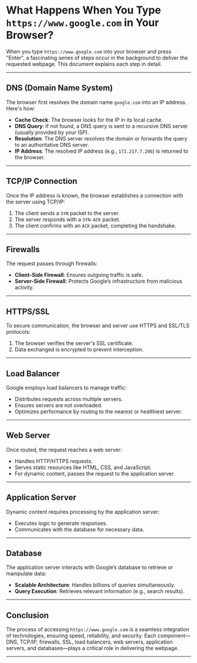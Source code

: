 # What Happens When You Type `https://www.google.com` in Your Browser?

When you type `https://www.google.com` into your browser and press "Enter", a fascinating series of steps occur in the background to deliver the requested webpage. This document explains each step in detail.

---

## DNS (Domain Name System)

The browser first resolves the domain name `google.com` into an IP address. Here's how:

- **Cache Check**: The browser looks for the IP in its local cache.
- **DNS Query**: If not found, a DNS query is sent to a recursive DNS server (usually provided by your ISP).
- **Resolution**: The DNS server resolves the domain or forwards the query to an authoritative DNS server.
- **IP Address**: The resolved IP address (e.g., `172.217.7.206`) is returned to the browser.

---

## TCP/IP Connection

Once the IP address is known, the browser establishes a connection with the server using TCP/IP:

1. The client sends a `SYN` packet to the server.
2. The server responds with a `SYN-ACK` packet.
3. The client confirms with an `ACK` packet, completing the handshake.

---

## Firewalls

The request passes through firewalls:

- **Client-Side Firewall**: Ensures outgoing traffic is safe.
- **Server-Side Firewall**: Protects Google’s infrastructure from malicious activity.

---

## HTTPS/SSL

To secure communication, the browser and server use HTTPS and SSL/TLS protocols:

1. The browser verifies the server's SSL certificate.
2. Data exchanged is encrypted to prevent interception.

---

## Load Balancer

Google employs load balancers to manage traffic:

- Distributes requests across multiple servers.
- Ensures servers are not overloaded.
- Optimizes performance by routing to the nearest or healthiest server.

---

## Web Server

Once routed, the request reaches a web server:

- Handles HTTP/HTTPS requests.
- Serves static resources like HTML, CSS, and JavaScript.
- For dynamic content, passes the request to the application server.

---

## Application Server

Dynamic content requires processing by the application server:

- Executes logic to generate responses.
- Communicates with the database for necessary data.

---

## Database

The application server interacts with Google’s database to retrieve or manipulate data:

- **Scalable Architecture**: Handles billions of queries simultaneously.
- **Query Execution**: Retrieves relevant information (e.g., search results).

---

## Conclusion

The process of accessing `https://www.google.com` is a seamless integration of technologies, ensuring speed, reliability, and security. Each component—DNS, TCP/IP, firewalls, SSL, load balancers, web servers, application servers, and databases—plays a critical role in delivering the webpage.

---